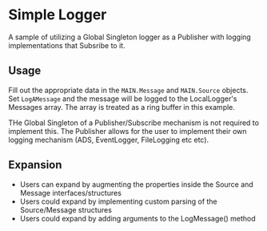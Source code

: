 # Simple Logger
A sample of utilizing a Global Singleton logger as a Publisher with logging implementations that Subsribe to it.

## Usage
Fill out the appropriate data in the `MAIN.Message` and `MAIN.Source` objects. Set `LogAMessage` and the message will be logged to the LocalLogger's Messages array. The array is treated as a ring buffer in this example.

THe Global Singleton of a Publisher/Subscribe mechanism is not required to implement this. The Publisher allows for the user to implement their own logging mechanism (ADS, EventLogger, FileLogging etc etc). 

## Expansion
- Users can expand by augmenting the properties inside the Source and Message interfaces/structures
- Users could expand by implementing custom parsing of the Source/Message structures
- Users could expand by adding arguments to the LogMessage() method
